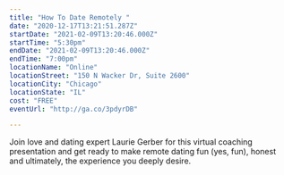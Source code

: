 ```yaml
---
title: "How To Date Remotely "
date: "2020-12-17T13:21:51.287Z"
startDate: "2021-02-09T13:20:46.000Z"
startTime: "5:30pm"
endDate: "2021-02-09T13:20:46.000Z"
endTime: "7:00pm"
locationName: "Online"
locationStreet: "150 N Wacker Dr, Suite 2600"
locationCity: "Chicago"
locationState: "IL"
cost: "FREE"
eventUrl: "http://ga.co/3pdyrDB"

---
```


Join love and dating expert Laurie Gerber for this virtual coaching presentation and get ready to make remote dating fun (yes, fun), honest and ultimately, the experience you deeply desire.


